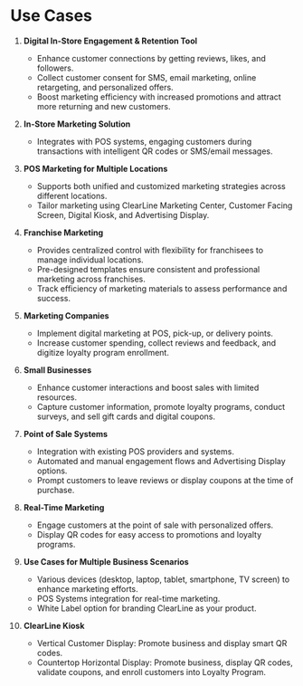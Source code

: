 # Use Cases


1. **Digital In-Store Engagement & Retention Tool**
   - Enhance customer connections by getting reviews, likes, and followers.
   - Collect customer consent for SMS, email marketing, online retargeting, and personalized offers.
   - Boost marketing efficiency with increased promotions and attract more returning and new customers.

2. **In-Store Marketing Solution**
   - Integrates with POS systems, engaging customers during transactions with intelligent QR codes or SMS/email messages.

3. **POS Marketing for Multiple Locations**
   - Supports both unified and customized marketing strategies across different locations.
   - Tailor marketing using ClearLine Marketing Center, Customer Facing Screen, Digital Kiosk, and Advertising Display.

4. **Franchise Marketing**
   - Provides centralized control with flexibility for franchisees to manage individual locations.
   - Pre-designed templates ensure consistent and professional marketing across franchises.
   - Track efficiency of marketing materials to assess performance and success.

5. **Marketing Companies**
   - Implement digital marketing at POS, pick-up, or delivery points.
   - Increase customer spending, collect reviews and feedback, and digitize loyalty program enrollment.

6. **Small Businesses**
   - Enhance customer interactions and boost sales with limited resources.
   - Capture customer information, promote loyalty programs, conduct surveys, and sell gift cards and digital coupons.

7. **Point of Sale Systems**
   - Integration with existing POS providers and systems.
   - Automated and manual engagement flows and Advertising Display options.
   - Prompt customers to leave reviews or display coupons at the time of purchase.

8. **Real-Time Marketing**
   - Engage customers at the point of sale with personalized offers.
   - Display QR codes for easy access to promotions and loyalty programs.

9. **Use Cases for Multiple Business Scenarios**
   - Various devices (desktop, laptop, tablet, smartphone, TV screen) to enhance marketing efforts.
   - POS Systems integration for real-time marketing.
   - White Label option for branding ClearLine as your product.

10. **ClearLine Kiosk**
    - Vertical Customer Display: Promote business and display smart QR codes.
    - Countertop Horizontal Display: Promote business, display QR codes, validate coupons, and enroll customers into Loyalty Program.
